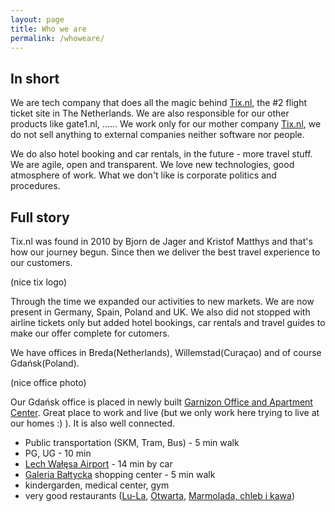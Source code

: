 ```yaml
---
layout: page
title: Who we are
permalink: /whoweare/
---
```

## In short

We are tech company that does all the magic behind [Tix.nl](tix.nl), the #2 flight ticket site in The Netherlands. We are also responsible for our other products like gate1.nl, ...... We work only for our mother company [Tix.nl](tix.nl), we do not sell anything to external companies neither software nor people.

We do also hotel booking and car rentals, in the future - more travel stuff. We are agile, open and transparent. We love new technologies, good atmosphere of work. What we don't like is corporate politics and procedures.

## Full story

Tix.nl was found in 2010 by Bjorn de Jager and Kristof Matthys and that's how our journey begun. Since then we deliver the best travel experience to our customers. 

(nice tix logo)

Through the time we expanded our activities to new markets. We are now present in Germany, Spain, Poland and UK. We also did not stopped with airline tickets only but added hotel bookings, car rentals and travel guides to make our offer complete for cutomers.

We have offices in Breda(Netherlands), Willemstad(Curaçao) and of course Gdańsk(Poland).

(nice office photo)

Our Gdańsk office is placed in newly built [Garnizon Office and Apartment Center](http://garnizon.pl/obiekty-biurowe.html). Great place to work and live (but we only work here trying to live at our homes :) ). It is also well connected.

+ Public transportation (SKM, Tram, Bus) - 5 min walk
+ PG, UG - 10 min
+ [Lech Wałęsa Airport](http://www.lechwalesaairport.pl) - 14 min by car
+ [Galeria Bałtycka](http://www.galeriabaltycka.pl/en/) shopping center - 5 min walk
+ kindergarden, medical center, gym
+ very good restaurants ([Lu-La](https://www.facebook.com/lulagdansk), [Otwarta](https://www.facebook.com/otwArtagaleriasmaku/timeline), [Marmolada, chleb i kawa](http://www.marmoladachlebikawa.pl))



